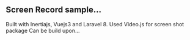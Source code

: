 ## Screen Record sample...

Built with Inertiajs, Vuejs3 and Laravel 8. 
Used Video.js for screen shot package
Can be build upon...
